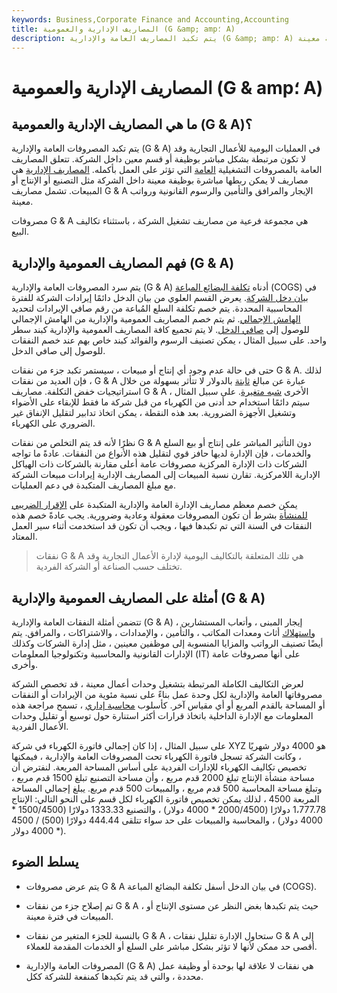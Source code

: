 ```yaml
---
keywords: Business,Corporate Finance and Accounting,Accounting
title: المصاريف الإدارية والعمومية (G &amp; amp؛ A)
description: يتم تكبد المصاريف العامة والإدارية (G &amp; amp؛ A) في العمليات اليومية للأعمال التجارية وقد لا تكون مرتبطة بشكل مباشر بوظيفة معينة.
---
```


# المصاريف الإدارية والعمومية (G & amp؛ A)
## ما هي المصاريف الإدارية والعمومية (G & A)؟

يتم تكبد المصروفات العامة والإدارية (G & A) في العمليات اليومية للأعمال التجارية وقد لا تكون مرتبطة بشكل مباشر بوظيفة أو قسم معين داخل الشركة. تتعلق المصاريف العامة بالمصروفات التشغيلية [العامة](/overhead) التي تؤثر على العمل بأكمله. [المصاريف الإدارية](/administrative-expenses) هي مصاريف لا يمكن ربطها مباشرة بوظيفة معينة داخل الشركة مثل التصنيع أو الإنتاج أو المبيعات. تشمل مصاريف G & A الإيجار والمرافق والتأمين والرسوم القانونية ورواتب معينة.

مصروفات G & A هي مجموعة فرعية من مصاريف تشغيل الشركة ، باستثناء تكاليف البيع.

## فهم المصاريف العمومية والإدارية (G & A)

يتم سرد المصروفات العامة والإدارية (G & A) أدناه [تكلفة البضائع المباعة](/cogs) (COGS) في [بيان دخل الشركة](/incomestatement). يعرض القسم العلوي من بيان الدخل دائمًا إيرادات الشركة للفترة المحاسبية المحددة. يتم خصم تكلفة السلع المُباعة من رقم صافي الإيرادات لتحديد [الهامش الإجمالي](/grossmargin). ثم يتم خصم المصاريف العمومية والإدارية من الهامش الإجمالي للوصول إلى [صافي الدخل](/netincome). لا يتم تجميع كافة المصاريف العمومية والإدارية كبند سطر واحد. على سبيل المثال ، يمكن تصنيف الرسوم والفوائد كبند خاص بهم عند خصم النفقات للوصول إلى صافي الدخل.

حتى في حالة عدم وجود أي إنتاج أو مبيعات ، سيستمر تكبد جزء من نفقات G & A. لذلك ، فإن العديد من نفقات G & A عبارة عن مبالغ [ثابتة](/fixedcost) بالدولار لا تتأثر بسهولة من خلال استراتيجيات خفض التكلفة. مصاريف G & A الأخرى [شبه متغيرة](/semivariablecost). على سبيل المثال ، سيتم دائمًا استخدام حد أدنى من الكهرباء من قبل شركة ما فقط للإبقاء على الأضواء وتشغيل الأجهزة الضرورية. بعد هذه النقطة ، يمكن اتخاذ تدابير لتقليل الإنفاق غير الضروري على الكهرباء.

نظرًا لأنه قد يتم التخلص من نفقات G & A دون التأثير المباشر على إنتاج أو بيع السلع والخدمات ، فإن الإدارة لديها حافز قوي لتقليل هذه الأنواع من النفقات. عادةً ما تواجه الشركات ذات الإدارة المركزية مصروفات عامة أعلى مقارنة بالشركات ذات الهياكل الإدارية اللامركزية. تقارن نسبة المبيعات إلى المصاريف الإدارية إيرادات مبيعات الشركة مع مبلغ المصاريف المتكبدة في دعم العمليات.

يمكن خصم معظم مصاريف الإدارة العامة والإدارية المتكبدة على [الإقرار الضريبي للمنشأة](/taxreturn) بشرط أن تكون المصروفات معقولة وعادية وضرورية. يجب عادةً خصم هذه النفقات في السنة التي تم تكبدها فيها ، ويجب أن تكون قد استخدمت أثناء سير العمل المعتاد.

> نفقات G & A هي تلك المتعلقة بالتكاليف اليومية لإدارة الأعمال التجارية وقد تختلف حسب الصناعة أو الشركة الفردية.

>

## أمثلة على المصاريف العمومية والإدارية (G & A)

تتضمن أمثلة النفقات العامة والإدارية (G & A) إيجار المبنى ، وأتعاب المستشارين ، [واستهلاك](/depreciation) أثاث ومعدات المكاتب ، والتأمين ، والإمدادات ، والاشتراكات ، والمرافق. يتم أيضًا تصنيف الرواتب والمزايا المنسوبة إلى موظفين معينين ، مثل إدارة الشركات وكذلك الإدارات القانونية والمحاسبية وتكنولوجيا المعلومات (IT) على أنها مصروفات عامة وأخرى.

لعرض التكاليف الكاملة المرتبطة بتشغيل وحدات أعمال معينة ، قد تخصص الشركة مصروفاتها العامة والإدارية لكل وحدة عمل بناءً على نسبة مئوية من الإيرادات أو النفقات أو المساحة بالقدم المربع أو أي مقياس آخر. كأسلوب [محاسبة إداري](/managerialaccounting) ، تسمح مراجعة هذه المعلومات مع الإدارة الداخلية باتخاذ قرارات أكثر استنارة حول توسيع أو تقليل وحدات الأعمال الفردية.

على سبيل المثال ، إذا كان إجمالي فاتورة الكهرباء في شركة XYZ هو 4000 دولار شهريًا ، وكانت الشركة تسجل فاتورة الكهرباء تحت المصروفات العامة والإدارية ، فيمكنها تخصيص تكاليف الكهرباء للإدارات الفردية على أساس المساحة المربعة. لنفترض أن مساحة منشأة الإنتاج تبلغ 2000 قدم مربع ، وأن مساحة التصنيع تبلغ 1500 قدم مربع ، وتبلغ مساحة المحاسبة 500 قدم مربع ، والمبيعات 500 قدم مربع. يبلغ إجمالي المساحة المربعة 4500 ، لذلك يمكن تخصيص فاتورة الكهرباء لكل قسم على النحو التالي: الإنتاج 1،777.78 دولارًا (2000/4500 * 4000 دولار) ، والتصنيع 1333.33 دولارًا (1500/4500 * 4000 دولار) ، والمحاسبة والمبيعات على حد سواء تتلقى 444.44 دولارًا (500) / 4500 * 4000 دولار).

## يسلط الضوء

- يتم عرض مصروفات G & A في بيان الدخل أسفل تكلفة البضائع المباعة (COGS).

- تم إصلاح جزء من نفقات G & A ، حيث يتم تكبدها بغض النظر عن مستوى الإنتاج أو المبيعات في فترة معينة.

- بالنسبة للجزء المتغير من نفقات G & A ، ستحاول الإدارة تقليل نفقات G & A إلى أقصى حد ممكن لأنها لا تؤثر بشكل مباشر على السلع أو الخدمات المقدمة للعملاء.

- المصروفات العامة والإدارية (G & A) هي نفقات لا علاقة لها بوحدة أو وظيفة عمل محددة ، والتي قد يتم تكبدها كمنفعة للشركة ككل.

